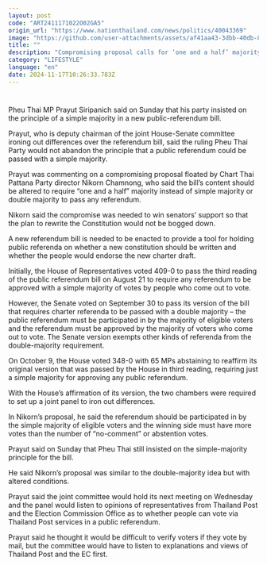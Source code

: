 ```yaml
---
layout: post
code: "ART2411171022O02GA5"
origin_url: "https://www.nationthailand.com/news/politics/40043369"
image: "https://github.com/user-attachments/assets/af41aa43-3dbb-40db-85a1-54ca81171b67"
title: ""
description: "Compromising proposal calls for ‘one and a half’ majority requirement"
category: "LIFESTYLE"
language: "en"
date: 2024-11-17T10:26:33.783Z
---
```


# 









Pheu Thai MP Prayut Siripanich said on Sunday that his party insisted on the principle of a simple majority in a new public-referendum bill.

Prayut, who is deputy chairman of the joint House-Senate committee ironing out differences over the referendum bill, said the ruling Pheu Thai Party would not abandon the principle that a public referendum could be passed with a simple majority.

Prayut was commenting on a compromising proposal floated by Chart Thai Pattana Party director Nikorn Chamnong, who said the bill’s content should be altered to require “one and a half” majority instead of simple majority or double majority to pass any referendum.

Nikorn said the compromise was needed to win senators’ support so that the plan to rewrite the Constitution would not be bogged down.

A new referendum bill is needed to be enacted to provide a tool for holding public referenda on whether a new constitution should be written and whether the people would endorse the new charter draft.

Initially, the House of Representatives voted 409-0 to pass the third reading of the public referendum bill on August 21 to require any referendum to be approved with a simple majority of votes by people who come out to vote.

However, the Senate voted on September 30 to pass its version of the bill that requires charter referenda to be passed with a double majority – the public referendum must be participated in by the majority of eligible voters and the referendum must be approved by the majority of voters who come out to vote. The Senate version exempts other kinds of referenda from the double-majority requirement.

On October 9, the House voted 348-0 with 65 MPs abstaining to reaffirm its original version that was passed by the House in third reading, requiring just a simple majority for approving any public referendum.

With the House’s affirmation of its version, the two chambers were required to set up a joint panel to iron out differences.

In Nikorn’s proposal, he said the referendum should be participated in by the simple majority of eligible voters and the winning side must have more votes than the number of “no-comment” or abstention votes.

Prayut said on Sunday that Pheu Thai still insisted on the simple-majority principle for the bill.

He said Nikorn’s proposal was similar to the double-majority idea but with altered conditions.

Prayut said the joint committee would hold its next meeting on Wednesday and the panel would listen to opinions of representatives from Thailand Post and the Election Commission Office as to whether people can vote via Thailand Post services in a public referendum.

Prayut said he thought it would be difficult to verify voters if they vote by mail, but the committee would have to listen to explanations and views of Thailand Post and the EC first.